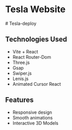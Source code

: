 # Tesla Website

#   T e s l a - d e p l o y 

## Technologies Used

- Vite + React
-  React Router-Dom
- Three.js
- Gsap
- Swiper.js
- Lenis.js
- Animated Cursor React

## Features
- Responsive design
- Smooth animations
- Interactive 3D Models
